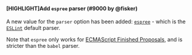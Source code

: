 #### [HIGHLIGHT]Add `espree` parser (#9000 by @fisker)

A new value for the `parser` option has been added: [`espree`](https://github.com/eslint/espree) - which is the [`ESLint`](https://github.com/eslint/eslint) default parser.

Note that `espree` only works for [ECMAScript Finished Proposals](https://github.com/tc39/proposals/blob/master/finished-proposals.md), and is stricter than the `babel` parser.
